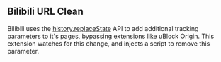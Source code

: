 ## Bilibili URL Clean

Bilibili uses the [history.replaceState](https://developer.mozilla.org/en-US/docs/Web/API/History/replaceState) API to add additional tracking parameters to it's pages, bypassing extensions like uBlock Origin. This extension watches for this change, and injects a script to remove this parameter.
